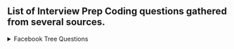 ## List of Interview Prep Coding questions gathered from several sources.

<details>
<summary>Facebook Tree Questions </summary>

- [ ] [314. Binary Tree Vertical Order Traversal](https://leetcode.com/problems/binary-tree-vertical-order-traversal/)<br>
- [ ] [1650. Lowest Common Ancestor of a Binary Tree III](https://leetcode.com/problems/lowest-common-ancestor-of-a-binary-tree-iii/)<br>
- [ ] [938. Range Sum of BST](https://leetcode.com/problems/range-sum-of-bst/)<br>
- [ ] [426. Convert Binary Search Tree to Sorted Doubly Linked List](https://leetcode.com/problems/convert-binary-search-tree-to-sorted-doubly-linked-list/)<br>
- [ ] [236. Lowest Common Ancestor of a Binary Tree](https://leetcode.com/problems/lowest-common-ancestor-of-a-binary-tree/)<br>
- [ ] [129. Sum Root to Leaf Numbers](https://leetcode.com/problems/sum-root-to-leaf-numbers/)<br>
- [ ] [199. Binary Tree Right Side View](https://leetcode.com/problems/binary-tree-right-side-view/)<br>
- [ ] [987. Vertical Order Traversal of a Binary Tree](https://leetcode.com/problems/vertical-order-traversal-of-a-binary-tree/)<br>
- [ ] [270. Closest Binary Search Tree Value](https://leetcode.com/problems/closest-binary-search-tree-value/)<br>
- [ ] [543. Diameter of Binary Tree](https://leetcode.com/problems/diameter-of-binary-tree/)<br>
- [ ] [173. Binary Search Tree Iterator](https://leetcode.com/problems/binary-search-tree-iterator/)<br>
- [ ] [114. Flatten Binary Tree to Linked List](https://leetcode.com/problems/flatten-binary-tree-to-linked-list/)<br>
- [ ] [1161. Maximum Level Sum of a Binary Tree](https://leetcode.com/problems/maximum-level-sum-of-a-binary-tree/)<br>
- [ ] [958. Check Completeness of a Binary Tree](https://leetcode.com/problems/check-completeness-of-a-binary-tree/)<br>
- [ ] [863. All Nodes Distance K in Binary Tree](https://leetcode.com/problems/all-nodes-distance-k-in-binary-tree/)<br>
- [ ] [1123. Lowest Common Ancestor of Deepest Leaves](https://leetcode.com/problems/lowest-common-ancestor-of-deepest-leaves/)<br>
- [ ] [865. Smallest Subtree with all the Deepest Nodes](https://leetcode.com/problems/smallest-subtree-with-all-the-deepest-nodes/)<br>
- [ ] [894. All Possible Full Binary Trees](https://leetcode.com/problems/all-possible-full-binary-trees/)<br>
- [ ] [1382. Balance a Binary Search Tree](https://leetcode.com/problems/balance-a-binary-search-tree/)<br>
- [ ] [111. Minimum Depth of Binary Tree](https://leetcode.com/problems/minimum-depth-of-binary-tree/)<br>
- [ ] [95. Unique Binary Search Trees II](https://leetcode.com/problems/unique-binary-search-trees-ii/)<br>
- [ ] [297. Serialize and Deserialize Binary Tree](https://leetcode.com/problems/serialize-and-deserialize-binary-tree/)<br>
- [ ] [515. Find Largest Value in Each Tree Row](https://leetcode.com/problems/find-largest-value-in-each-tree-row/)<br>
- [ ] [450. Delete Node in a BST](https://leetcode.com/problems/delete-node-in-a-bst/)<br>
- [ ] [124. Binary Tree Maximum Path Sum](https://leetcode.com/problems/binary-tree-maximum-path-sum/)<br>
- [ ] [235. Lowest Common Ancestor of a Binary Search Tree](https://leetcode.com/problems/lowest-common-ancestor-of-a-binary-search-tree/)<br>
- [ ] [103. Binary Tree Zigzag Level Order Traversal](https://leetcode.com/problems/binary-tree-zigzag-level-order-traversal/)<br>
- [ ] [530. Minimum Absolute Difference in BST](https://leetcode.com/problems/minimum-absolute-difference-in-bst/)
- [ ] [112. Path Sum](https://leetcode.com/problems/path-sum/)<br>
- [ ] [102. Binary Tree Level Order Traversal](https://leetcode.com/problems/binary-tree-level-order-traversal/)<br>
- [ ] [2265. Count Nodes Equal to Average of Subtree](https://leetcode.com/problems/count-nodes-equal-to-average-of-subtree/)<br>
</details>